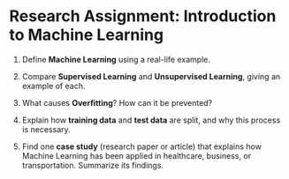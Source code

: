 # Research Assignment: Introduction to Machine Learning

1. Define **Machine Learning** using a real-life example.  

2. Compare **Supervised Learning** and **Unsupervised Learning**, giving an example of each.  

3. What causes **Overfitting**? How can it be prevented?  

4. Explain how **training data** and **test data** are split, and why this process is necessary.  

5. Find one **case study** (research paper or article) that explains how Machine Learning has been applied in healthcare, business, or transportation. Summarize its findings.
